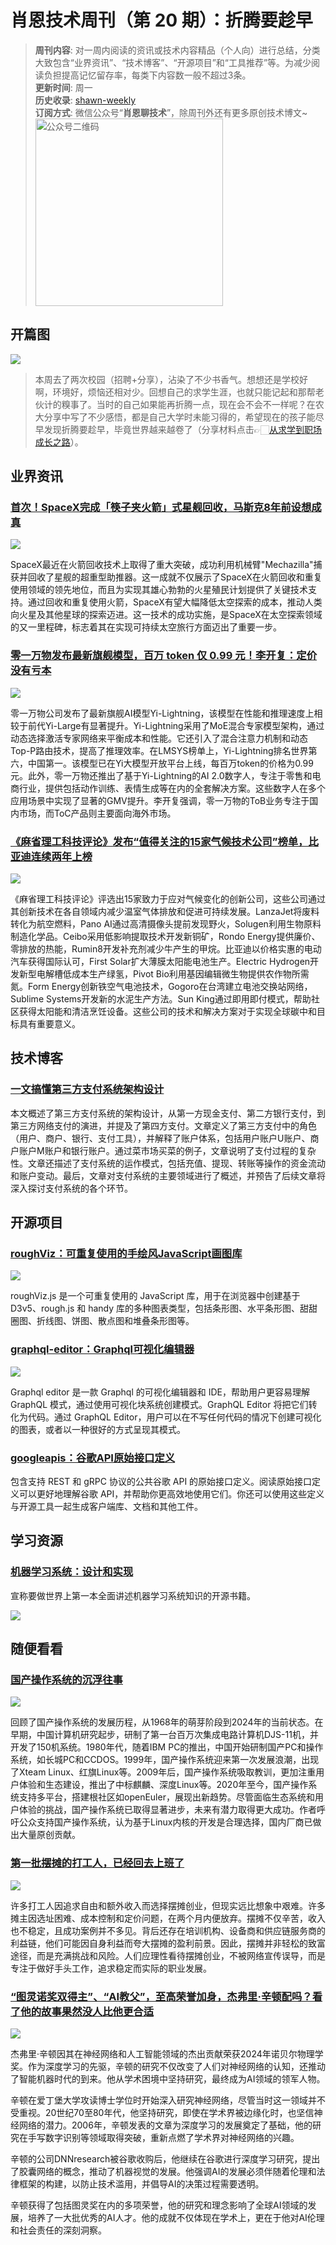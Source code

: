 # 肖恩技术周刊（第 20 期）：折腾要趁早
> **周刊内容**: 对一周内阅读的资讯或技术内容精品（个人向）进行总结，分类大致包含“业界资讯”、“技术博客”、“开源项目”和“工具推荐”等。为减少阅读负担提高记忆留存率，每类下内容数一般不超过3条。<br>
> **更新时间**: 周一<br>
> **历史收录**: [shawn-weekly](https://github.com/Xiaoxie1994/shawn-weekly) <br>
> **订阅方式**: 微信公众号“**肖恩聊技术**”，除周刊外还有更多原创技术博文~<br>
> <img src="https://cdn.jsdelivr.net/gh/Xiaoxie1994/images/images/20241103221454.png" alt="公众号二维码" width="300">

## 开篇图
![](https://cdn.jsdelivr.net/gh/Xiaoxie1994/images/images/202411262033362.jpg)
> 本周去了两次校园（招聘+分享），沾染了不少书香气。想想还是学校好啊，环境好，烦恼还相对少。回想自己的求学生涯，也就只能记起和那帮老伙计的糗事了。当时的自己如果能再折腾一点，现在会不会不一样呢？在农大分享中写了不少感悟，都是自己大学时未能习得的，希望现在的孩子能尽早发现折腾要趁早，毕竟世界越来越卷了（分享材料点击👉🏻[从求学到职场成长之路](https://mp.weixin.qq.com/s/u7nu5KiptHwgkfABcZkIsg)）。

## 业界资讯
### [首次！SpaceX完成「筷子夹火箭」式星舰回收，马斯克8年前设想成真](https://www.jiqizhixin.com/articles/2024-10-14-7)

![](https://cdn.jsdelivr.net/gh/Xiaoxie1994/images/images/202411262033363.gif)

SpaceX最近在火箭回收技术上取得了重大突破，成功利用机械臂"Mechazilla"捕获并回收了星舰的超重型助推器。这一成就不仅展示了SpaceX在火箭回收和重复使用领域的领先地位，而且为实现其雄心勃勃的火星殖民计划提供了关键技术支持。通过回收和重复使用火箭，SpaceX有望大幅降低太空探索的成本，推动人类向火星及其他星球的探索迈进。这一技术的成功实施，是SpaceX在太空探索领域的又一里程碑，标志着其在实现可持续太空旅行方面迈出了重要一步。

### [零一万物发布最新旗舰模型，百万 token 仅 0.99 元！李开复：定价没有亏本](https://www.infoq.cn/news/NJHwIZmKPC2mXewiQKdN)

![](https://cdn.jsdelivr.net/gh/Xiaoxie1994/images/images/202411262033364.png)

零一万物公司发布了最新旗舰AI模型Yi-Lightning，该模型在性能和推理速度上相较于前代Yi-Large有显著提升。Yi-Lightning采用了MoE混合专家模型架构，通过动态选择激活专家网络来平衡成本和性能。它还引入了混合注意力机制和动态Top-P路由技术，提高了推理效率。在LMSYS榜单上，Yi-Lightning排名世界第六，中国第一。该模型已在Yi大模型开放平台上线，每百万token的价格为0.99元。此外，零一万物还推出了基于Yi-Lightning的AI 2.0数字人，专注于零售和电商行业，提供包括动作训练、表情生成等在内的全套解决方案。这些数字人在多个应用场景中实现了显著的GMV提升。李开复强调，零一万物的ToB业务专注于国内市场，而ToC产品则主要面向海外市场。

### [《麻省理工科技评论》发布“值得关注的15家气候技术公司”榜单，比亚迪连续两年上榜](https://www.mittrchina.com/news/detail/13883)

![](https://cdn.jsdelivr.net/gh/Xiaoxie1994/images/images/202411262033365.png)

《麻省理工科技评论》评选出15家致力于应对气候变化的创新公司，这些公司通过其创新技术在各自领域内减少温室气体排放和促进可持续发展。LanzaJet将废料转化为航空燃料，Pano AI通过高清摄像头提前发现野火，Solugen利用生物原料制造化学品。Ceibo采用低影响提取技术开发新铜矿，Rondo Energy提供廉价、零排放的热能，Rumin8开发补充剂减少牛产生的甲烷。比亚迪以价格实惠的电动汽车获得国际认可，First Solar扩大薄膜太阳能电池生产。Electric Hydrogen开发新型电解槽低成本生产绿氢，Pivot Bio利用基因编辑微生物提供农作物所需氮。Form Energy创新铁空气电池技术，Gogoro在台湾建立电池交换站网络，Sublime Systems开发新的水泥生产方法。Sun King通过即用即付模式，帮助社区获得太阳能和清洁烹饪设备。这些公司的技术和解决方案对于实现全球碳中和目标具有重要意义。

## 技术博客
### [一文搞懂第三方支付系统架构设计](https://mp.weixin.qq.com/s/Z2sNg-VjdmGD5kymZPrrYQ)

本文概述了第三方支付系统的架构设计，从第一方现金支付、第二方银行支付，到第三方网络支付的演进，并提及了第四方支付。文章定义了第三方支付中的角色（用户、商户、银行、支付工具），并解释了账户体系，包括用户账户U账户、商户账户M账户和银行账户。通过菜市场买菜的例子，文章说明了支付过程的复杂性。文章还描述了支付系统的运作模式，包括充值、提现、转账等操作的资金流动和账户变动。最后，文章对支付系统的主要领域进行了概述，并预告了后续文章将深入探讨支付系统的各个环节。

## 开源项目 
### [roughViz：可重复使用的手绘风JavaScript画图库](https://github.com/jwilber/roughViz)

![](https://cdn.jsdelivr.net/gh/Xiaoxie1994/images/images/202411262033366.webp)

roughViz.js 是一个可重复使用的 JavaScript 库，用于在浏览器中创建基于 D3v5、rough.js 和 handy 库的多种图表类型，包括条形图、水平条形图、甜甜圈图、折线图、饼图、散点图和堆叠条形图等。

### [graphql-editor：Graphql可视化编辑器](https://github.com/graphql-editor/graphql-editor)

![](https://cdn.jsdelivr.net/gh/Xiaoxie1994/images/images/202411262033367.gif)

Graphql editor 是一款 Graphql 的可视化编辑器和 IDE，帮助用户更容易理解 GraphQL 模式，通过使用可视化块系统创建模式。GraphQL Editor 将把它们转化为代码。通过 GraphQL Editor，用户可以在不写任何代码的情况下创建可视化的图表，或者以一种很好的方式呈现其模式。

### [googleapis：谷歌API原始接口定义](https://github.com/googleapis/googleapis)
包含支持 REST 和 gRPC 协议的公共谷歌 API 的原始接口定义。阅读原始接口定义可以更好地理解谷歌 API，并帮助你更高效地使用它们。你还可以使用这些定义与开源工具一起生成客户端库、文档和其他工件。

## 学习资源
### [机器学习系统：设计和实现](https://openmlsys.github.io/index.html)

宣称要做世界上第一本全面讲述机器学习系统知识的开源书籍。

![](https://cdn.jsdelivr.net/gh/Xiaoxie1994/images/images/202411262033368.jpeg)


## 随便看看
### [国产操作系统的沉浮往事](https://36kr.com/p/2995474036846465)

![](https://cdn.jsdelivr.net/gh/Xiaoxie1994/images/images/202411262033369.png)

回顾了国产操作系统的发展历程，从1968年的萌芽阶段到2024年的当前状态。在早期，中国计算机研究起步，研制了第一台百万次集成电路计算机DJS-11机，并开发了150机系统。1980年代，随着IBM PC的推出，中国开始研制国产PC和操作系统，如长城PC和CCDOS。1999年，国产操作系统迎来第一次发展浪潮，出现了Xteam Linux、红旗Linux等。2009年后，国产操作系统吸取教训，更加注重用户体验和生态建设，推出了中标麒麟、深度Linux等。2020年至今，国产操作系统支持多平台，搭建根社区如openEuler，展现出新趋势。尽管面临生态系统和用户体验的挑战，国产操作系统已取得显著进步，未来有潜力取得更大成功。作者呼吁公众支持国产操作系统，认为基于Linux内核的开发是合理选择，国内厂商已做出大量原创贡献。

### [第一批摆摊的打工人，已经回去上班了](https://36kr.com/p/2993757111803521)

![](https://cdn.jsdelivr.net/gh/Xiaoxie1994/images/images/202411262033370.png)

许多打工人因追求自由和额外收入而选择摆摊创业，但现实远比想象中艰难。许多摊主因选址困难、成本控制和定价问题，在两个月内便放弃。摆摊不仅辛苦，收入也不稳定，且成功案例并不多见。背后还存在培训机构、设备商和供应链服务商的利益链，他们可能因自身利益而夸大摆摊的盈利前景。因此，摆摊并非轻松的致富途径，而是充满挑战和风险。人们应理性看待摆摊创业，不被网络宣传误导，而是专注于做好手头工作，追求稳定而实际的职业发展。

### [“图灵诺奖双得主”、“AI教父”，至高荣誉加身，杰弗里·辛顿配吗？看了他的故事果然没人比他更合适](https://mp.weixin.qq.com/s/1WCeLS47VErFFirRvAtBEw)

![](https://cdn.jsdelivr.net/gh/Xiaoxie1994/images/images/202411262033371.png)

杰弗里·辛顿因其在神经网络和人工智能领域的杰出贡献荣获2024年诺贝尔物理学奖。作为深度学习的先驱，辛顿的研究不仅改变了人们对神经网络的认知，还推动了智能机器时代的到来。他从学术困境中坚持研究，最终成为AI领域的领军人物。

辛顿在爱丁堡大学攻读博士学位时开始深入研究神经网络，尽管当时这一领域并不受重视。20世纪70至80年代，他坚持研究，即使在学术界被边缘化时，也坚信神经网络的潜力。2006年，辛顿发表的文章为深度学习的发展奠定了基础，他的研究在手写数字识别等领域取得突破，重新点燃了学术界对神经网络的兴趣。

辛顿的公司DNNresearch被谷歌收购后，他继续在谷歌进行深度学习研究，提出了胶囊网络的概念，推动了机器视觉的发展。他强调AI的发展必须伴随着伦理和法律框架的构建，以防止技术滥用，并倡导AI的决策过程需要透明。

辛顿获得了包括图灵奖在内的多项荣誉，他的研究和理念影响了全球AI领域的发展，培养了一大批优秀的AI人才。他的成就不仅体现在学术上，更在于他对AI伦理和社会责任的深刻洞察。
